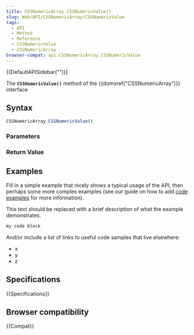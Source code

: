 ```yaml
---
title: CSSNumericArray.CSSNumericValue()
slug: Web/API/CSSNumericArray/CSSNumericValue
tags:
  - API
  - Method
  - Reference
  - CSSNumericValue
  - CSSNumericArray
browser-compat: api.CSSNumericArray.CSSNumericValue
---
```

{{DefaultAPISidebar("")}}

The **`CSSNumericValue()`** method of the {{domxref("CSSNumericArray")}} interface 

## Syntax

```js
CSSNumericArray.CSSNumericValue()
```

### Parameters



### Return Value



## Examples

Fill in a simple example that nicely shows a typical usage of the API, then perhaps some more complex examples (see our guide on how to add [code examples](/en-US/docs/MDN/Contribute/Structures/Code_examples) for more information).

This text should be replaced with a brief description of what the example demonstrates.

```js
my code block
```

And/or include a list of links to useful code samples that live elsewhere:

*   x
*   y
*   z

## Specifications

{{Specifications}}

## Browser compatibility

{{Compat}}

